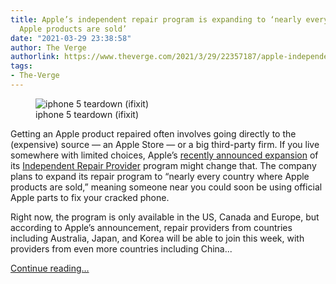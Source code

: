 ```yaml
---
title: Apple’s independent repair program is expanding to ‘nearly every country where
  Apple products are sold’
date: "2021-03-29 23:38:58"
author: The Verge
authorlink: https://www.theverge.com/2021/3/29/22357187/apple-independent-repair-program-in-over-200-countries
tags:
- The-Verge
---
```

<figure>
      <img alt="iphone 5 teardown (ifixit)" src="https://cdn.vox-cdn.com/thumbor/xCYE7QtWwTDVz4Xn3zzDP694JJk=/29x0:772x495/1310x873/cdn.vox-cdn.com/uploads/chorus_image/image/69045781/El6QfQ4IFThwHHqH.1419974202.0.jpeg" />
        <figcaption>iphone 5 teardown (ifixit)</figcaption>
    </figure>

  <p id="z9iaWg">Getting an Apple product repaired often involves going directly to the (expensive) source — an Apple Store — or a big third-party firm. If you live somewhere with limited choices, Apple’s <a href="https://go.redirectingat.com?id=66960X1514734&amp;xs=1&amp;url=https%3A%2F%2Fwww.apple.com%2Fnewsroom%2F2021%2F03%2Fapples-independent-repair-provider-program-expands-globally%2F&amp;referrer=theverge.com&amp;sref=https%3A%2F%2Fwww.theverge.com%2F2021%2F3%2F29%2F22357187%2Fapple-independent-repair-program-in-over-200-countries" rel="sponsored nofollow noopener" target="_blank">recently announced expansion</a> of its <a href="https://www.theverge.com/2019/8/29/20838307/apple-iphone-repairs-parts-independent-shops">Independent Repair Provider</a> program might change that. The company plans to expand its repair program to “nearly every country where Apple products are sold,” meaning someone near you could soon be using official Apple parts to fix your cracked phone.</p>
<p id="5Z3IiU">Right now, the program is only available in the US, Canada and Europe, but according to Apple’s announcement, repair providers from countries including Australia, Japan, and Korea will be able to join this week, with providers from even more countries including China...</p>
  <p>
    <a href="https://www.theverge.com/2021/3/29/22357187/apple-independent-repair-program-in-over-200-countries">Continue reading&hellip;</a>
  </p>
